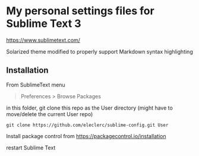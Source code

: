 # My personal settings files for Sublime Text 3

https://www.sublimetext.com/

Solarized theme modified to properly support Markdown syntax highlighting

## Installation

From SublimeText menu

> Preferences > Browse Packages

in this folder, git clone this repo as the User directory (might have to move/delete the current User repo)

    git clone https://github.com/eleclerc/sublime-config.git User

Install package control from https://packagecontrol.io/installation

restart Sublime Text
